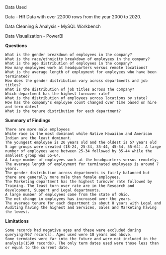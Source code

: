 Data Used

Data - HR Data with over 22000 rows from the year 2000 to 2020.

Data Cleaning & Analysis - MySQL Workbench

Data Visualization - PowerBI

**Questions**

    What is the gender breakdown of employees in the company?
    What is the race/ethnicity breakdown of employees in the company?
    What is the age distribution of employees in the company?
    How many employees work at headquarters versus remote locations?
    What is the average length of employment for employees who have been terminated?
    How does the gender distribution vary across departments and job titles?
    What is the distribution of job titles across the company?
    Which department has the highest turnover rate?
    What is the distribution of employees across locations by state?
    How has the company's employee count changed over time based on hire and term dates?
    What is the tenure distribution for each department?

**Summary of Findings**

    There are more male employees
    White race is the most dominant while Native Hawaiian and American Indian are the least dominant.
    The youngest employee is 20 years old and the oldest is 57 years old
    5 age groups were created (18-24, 25-34, 35-44, 45-54, 55-64). A large number of employees were between 25-34 followed by 35-44 while the smallest group was 55-64.
    A large number of employees work at the headquarters versus remotely.
    The average length of employment for terminated employees is around 7 years.
    The gender distribution across departments is fairly balanced but there are generally more male than female employees.
    The Marketing department has the highest turnover rate followed by Training. The least turn over rate are in the Research and development, Support and Legal departments.
    A large number of employees come from the state of Ohio.
    The net change in employees has increased over the years.
    The average tenure for each department is about 8 years with Legal and Auditing having the highest and Services, Sales and Marketing having the lowest.

**Limitations**

    Some records had negative ages and these were excluded during querying(967 records). Ages used were 18 years and above.
    Some termdates were far into the future and were not included in the analysis(1599 records). The only term dates used were those less than or equal to the current date.

